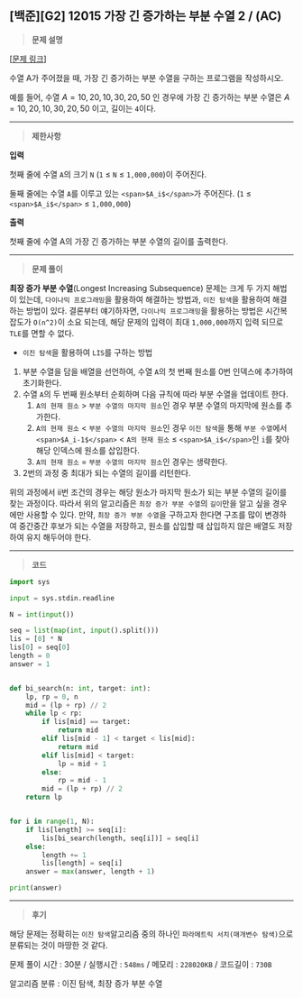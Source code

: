 [백준][G2] 12015 가장 긴 증가하는 부분 수열 2 / (AC)
---
> **문제 설명**
>

[[문제 링크](https://www.acmicpc.net/problem/12015)]

수열 A가 주어졌을 때, 가장 긴 증가하는 부분 수열을 구하는 프로그램을 작성하시오.

예를 들어, 수열 <span>$A = {10, 20, 10, 30, 20, 50}$</span> 인 경우에 가장 긴 증가하는 부분 수열은 <span>$A = {10, 20, 10, 30, 20, 50}$</span>
이고, 길이는 `4`이다.

---

> **제한사항**
>

**입력**

첫째 줄에 수열 `A`의 크기 `N` (`1` ≤ `N` ≤ `1,000,000`)이 주어진다.

둘째 줄에는 수열 `A`를 이루고 있는 `<span>$A_i$</span>`가 주어진다. (`1` ≤ `<span>$A_i$</span>` ≤ `1,000,000`)

**출력**

첫째 줄에 수열 A의 가장 긴 증가하는 부분 수열의 길이를 출력한다.

---

> **문제 풀이**

**최장 증가 부분 수열**(Longest Increasing Subsequence) 문제는 크게 두 가지 해법이 있는데, `다이나믹 프로그래밍`을 활용하여 해결하는 방법과, `이진 탐색`을 활용하여 해결하는 방법이 있다. 결론부터 얘기하자면, `다이나믹 프로그래밍`을 활용하는 방법은 시간복잡도가 `O(n^2)`이 소요 되는데, 해당 문제의 입력이 최대 `1,000,000`까지 입력 되므로 `TLE`를 면할 수 없다.  

- `이진 탐색`을 활용하여 `LIS`를 구하는 방법
1. 부분 수열을 담을 배열을 선언하여, 수열 `A`의 첫 번째 원소를 0번 인덱스에 추가하여 초기화한다. 
2. 수열 `A`의 두 번째 원소부터 순회하며 다음 규칙에 따라 부분 수열을 업데이트 한다.
    1. `A의 현재 원소` > `부분 수열의 마지막 원소`인 경우 부분 수열의 마지막에 원소를 추가한다.
    2. `A의 현재 원소` < `부분 수열의 마지막 원소`인 경우 `이진 탐색`을 통해 `부분 수열`에서 `<span>$A_i-1$</span>` < `A의 현재 원소` ≤ `<span>$A_i$</span>`인 `i`를 찾아 해당 인덱스에 원소를 삽입한다.
    3. `A의 현재 원소` = `부분 수열의 마지막 원소`인 경우는 생략한다.
3. 2번의 과정 중 최대가 되는 수열의 길이를 리턴한다.

위의 과정에서 ii번 조건의 경우는 해당 원소가 마지막 원소가 되는 부분 수열의 길이를 찾는 과정이다. 따라서 위의 알고리즘은 `최장 증가 부분 수열`의 `길이`만을 알고 싶을 경우에만 사용할 수 있다. 만약, `최장 증가 부분 수열`을 구하고자 한다면 구조를 많이 변경하여 중간중간 후보가 되는 수열을 저장하고, 원소를 삽입할 때 삽입하지 않은 배열도 저장하여 유지 해두어야  한다. 


---

> **코드**
>

```python
import sys

input = sys.stdin.readline

N = int(input())

seq = list(map(int, input().split()))
lis = [0] * N
lis[0] = seq[0]
length = 0
answer = 1


def bi_search(n: int, target: int):
    lp, rp = 0, n
    mid = (lp + rp) // 2
    while lp < rp:
        if lis[mid] == target:
            return mid
        elif lis[mid - 1] < target < lis[mid]:
            return mid
        elif lis[mid] < target:
            lp = mid + 1
        else:
            rp = mid - 1
        mid = (lp + rp) // 2
    return lp


for i in range(1, N):
    if lis[length] >= seq[i]:
        lis[bi_search(length, seq[i])] = seq[i]
    else:
        length += 1
        lis[length] = seq[i]
    answer = max(answer, length + 1)

print(answer)
```

---

> **후기**

해당 문제는 정확히는 `이진 탐색`알고리즘 중의 하나인 `파라메트릭 서치(매개변수 탐색)`으로 분류되는 것이 마땅한 것 같다. 

문제 풀이 시간 : 30분 / 실행시간 : `548ms` / 메모리 : `228020KB` / 코드길이 : `730B`

알고리즘 분류 : 이진 탐색, 최장 증가 부분 수열
